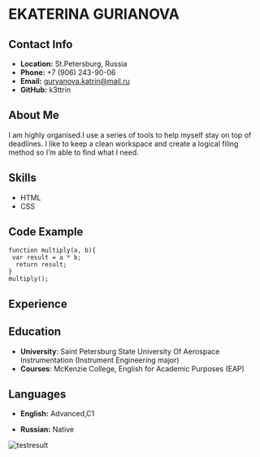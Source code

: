 # **EKATERINA GURIANOVA**

## **Contact Info**
* **Location:** St.Petersburg, Russia
* **Phone:** +7 (906) 243-90-06
* **Email:** guryanova.katrin@mail.ru
* **GitHub:** k3ttrin

## **About Me**
I am highly organised.I use a series of tools to help myself stay on top of deadlines. 
I like to keep a clean workspace and create a logical filing method so I’m able to find what I need.

## **Skills**
* HTML
* CSS
 
## **Code Example**
```
function multiply(a, b){
 var result = a * b;
  return result;
}
multiply();
```

## **Experience**

## **Education**
* **University**: Saint Petersburg State University Of Aerospace Instrumentation (Instrument Engineering major)
* **Courses**: McKenzie College, English for Academic Purposes (EAP)

## **Languages**
* **English:** Advanced,C1

* **Russian:** Native


![testresult](https://user-images.githubusercontent.com/106684322/171612107-531e649c-ba8b-4dfe-8f92-0401d9f55d5c.png )







